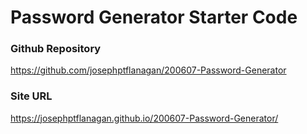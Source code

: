 # Password Generator Starter Code

### Github Repository
https://github.com/josephptflanagan/200607-Password-Generator
### Site URL
https://josephptflanagan.github.io/200607-Password-Generator/
